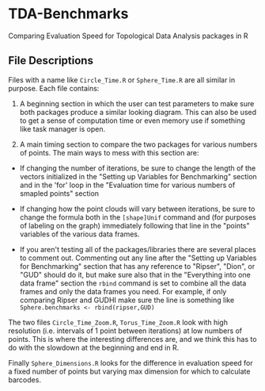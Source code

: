 # TDA-Benchmarks
Comparing Evaluation Speed for Topological Data Analysis packages in R

## File Descriptions
Files with a name like `Circle_Time.R` or `Sphere_Time.R` are all similar in purpose. Each file contains:

1. A beginning section in which the user can test parameters to make sure both packages produce a similar looking diagram. This can also be used to get a sense of computation time or even memory use if something like task manager is open.

2. A main timing section to compare the two packages for various numbers of points. The main ways to mess with this section are:

+ If changing the number of iterations, be sure to change the length of the vectors initialized in the "Setting up Variables for Benchmarking" section and in the 'for' loop in the "Evaluation time for various numbers of smapled points" section

+ If changing how the point clouds will vary between iterations, be sure to change the formula both in the `[shape]Unif` command and (for purposes of labeling on the graph) immediately following that line in the "points" variables of the various data frames. 

+ If you aren't testing all of the packages/libraries there are several places to comment out. Commenting out any line after the "Setting up Variables for Benchmarking" section that has any reference to "Ripser", "Dion", or "GUD" should do it, but make sure also that in the "Everything into one data frame" section the `rbind` command is set to combine all the data frames and only the data frames you need. For example, if only comparing Ripser and GUDHI make sure the line is something like `Sphere.benchmarks <- rbind(ripser,GUD)`

The two files `Circle_Time_Zoom.R`, `Torus_Time_Zoom.R` look with high resolution (i.e. intervals of 1 point between iterations) at low numbers of points. This is where the interesting differences are, and we think this has to do with the slowdown at the beginning and end in R. 

Finally `Sphere_Dimensions.R` looks for the difference in evaluation speed for a fixed number of points but varying max dimension for which to calculate barcodes. 